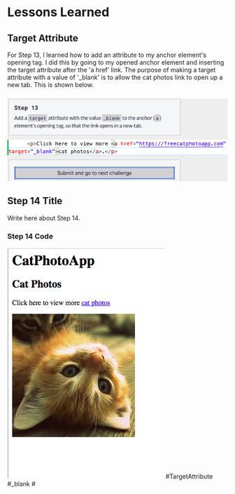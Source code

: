 <html>
  <body>
    <h1>Lessons Learned</h1>
    <h2>Target Attribute</h2>
    <p>
      For Step 13, I learned how to add an attribute to my anchor
      element's opening tag. I did this by going to my opened 
      anchor element and inserting the target attribute after the
      'a href' link. The purpose of making a target attribute with 
      a value of '_blank' is to allow the cat photos link to open 
      up a new tab. This is shown below.
    </p>
   <h3></h3>
   <img src="https://github.com/jennisa1/freeCodeCamp-Projects/blob/main/Cat%20Photo%20Album%20app/Images/Step%2013%20Code.png?raw=true" alt="Step 13 Code"> 
   <br />
    <h2>Step 14 Title</h2>
    <p>
      Write here about Step 14.
    </p>
    <h3>Step 14 Code</h3>
   <img src="https://github.com/jennisa1/freeCodeCamp-Projects/blob/main/Cat%20Photo%20Album%20app/Images/Step%2012%20Output.png?raw=true" alt="Step 12 Output"> 
    #TargetAttribute #_blank #
  </body>
  </html>

